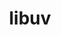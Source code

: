 ---
title: "libuv"
layout: cache
categories: [package, v0.18.0]
meta: {"versions": ["1.44.1"], "compilers": ["gcc@=7.5.0"], "oss": ["ubuntu18.04"], "platforms": ["linux"], "targets": ["x86_64"], "stacks": ["data-vis-sdk", "root"], "num_specs": 1, "num_specs_by_stack": {"root": 1, "data-vis-sdk": 1}}
spec_details: [{"hash": "47rmgikurlcfl3w7olfodttztof7x5to", "compiler": "gcc@=7.5.0", "versions": ["1.44.1"], "os": "ubuntu18.04", "platform": "linux", "target": "x86_64", "variants": [], "stacks": ["root", "data-vis-sdk"], "size": "-", "tarball": "https://binaries.spack.io/v0.18.0/build_cache/linux-ubuntu18.04-x86_64/gcc-7.5.0/libuv-1.44.1/linux-ubuntu18.04-x86_64-gcc-7.5.0-libuv-1.44.1-47rmgikurlcfl3w7olfodttztof7x5to.spack"}]
---